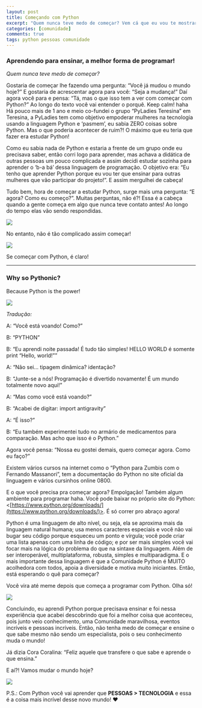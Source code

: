 ```yaml
---
layout: post
title: Começando com Python
excerpt: "Quem nunca teve medo de começar? Vem cá que eu vou te mostrar como começar e perder o medo com Python."
categories: [comunidade]
comments: true
tags: python pessoas comunidade
---
```


### Aprendendo para ensinar, a melhor forma de programar!

_Quem nunca teve medo de começar?_

Gostaria de começar lhe fazendo uma pergunta: “Você já mudou o mundo hoje?”
E gostaria de acrescentar agora para você: “Seja a mudança!”
Daí agora você para e pensa: “Tá, mas o que isso tem a ver com começar com Python?”
Ao longo do texto você vai entender o porquê. Keep calm! haha
Há pouco mais de 1 ano e meio co-fundei o grupo “PyLadies Teresina” em Teresina, a PyLadies tem como objetivo empoderar mulheres na tecnologia usando a linguagem Python e ‘pasmem’, eu sabia ZERO coisas sobre Python. Mas o que poderia acontecer de ruim?! O máximo que eu teria que fazer era estudar Python!

Como eu sabia nada de Python e estaria a frente de um grupo onde eu precisava saber, então corri logo para aprender, mas achava a didática de outras pessoas um pouco complicada e assim decidi estudar sozinha para aprender o ‘b-a bá’ dessa linguagem de programação. O objetivo era: “Eu tenho que aprender Python porque eu vou ter que ensinar para outras mulheres que vão participar do projeto!”. E assim mergulhei de cabeça!

Tudo bem, hora de começar a estudar Python, surge mais uma pergunta: “E agora? Como eu começo?”. Muitas perguntas, não é?! Essa é a cabeça quando a gente começa em algo que nunca teve contato antes! Ao longo do tempo elas vão sendo respondidas.

![](https://cdn-images-1.medium.com/max/800/0*LgBWFKaetbe1_nrM.)

No entanto, não é tão complicado assim começar!

![](https://cdn-images-1.medium.com/max/800/1*SV1i90_J38mBvFOpmgeiVw.jpeg)

Se começar com Python, é claro!

----------

### **Why so Pythonic?**

Because Python is the power!

![](https://cdn-images-1.medium.com/max/800/0*aWl5wS-ZgNoRNLHt.)

_Tradução:_

A: “Você está voando! Como?”

B: “PYTHON”

B: “Eu aprendi noite passada! É tudo tão simples! HELLO WORLD é somente print “Hello, world!””

A: “Não sei… tipagem dinâmica? identação?

B: “Junte-se a nós! Programação é divertido novamente! É um mundo totalmente novo aqui!”

A: “Mas como você está voando?”

B: “Acabei de digitar: import antigravity”

A: “É isso?”

B: “Eu também experimentei tudo no armário de medicamentos para comparação. Mas acho que isso é o Python.”

Agora você pensa: “Nossa eu gostei demais, quero começar agora. Como eu faço?”

Existem vários cursos na internet como o “Python para Zumbis com o Fernando Massanori”, tem a documentação do Python no site oficial da linguagem e vários cursinhos online 0800.

E o que você precisa pra começar agora? Empolgação! Também algum ambiente para programar haha. Você pode baixar no próprio site do Python: <[https://www.python.org/downloads/](https://www.python.org/downloads/)>. É só correr pro abraço agora!

Python é uma linguagem de alto nível, ou seja, ela se aproxima mais da linguagem natural humana; usa menos caracteres especiais e você não vai bugar seu código porque esqueceu um ponto e vírgula; você pode criar uma lista apenas com uma linha de código; e por ser mais simples você vai focar mais na lógica do problema do que na sintaxe da linguagem. Além de ser interoperável, multiplataforma, robusta, simples e multiparadigma. E o mais importante dessa linguagem é que a Comunidade Python é MUITO acolhedora com todos, apoia a diversidade e motiva muito iniciantes. Então, está esperando o quê para começar?

Você vira até meme depois que começa a programar com Python. Olha só!

![](https://cdn-images-1.medium.com/max/800/0*AAgC61rW37zQcWhH.)

Concluindo, eu aprendi Python porque precisava ensinar e foi nessa experiência que acabei descobrindo que foi a melhor coisa que aconteceu, pois junto veio conhecimento, uma Comunidade maravilhosa, eventos incríveis e pessoas incríveis. Então, não tenha medo de começar e ensine o que sabe mesmo não sendo um especialista, pois o seu conhecimento muda o mundo!

Já dizia Cora Coralina: “Feliz aquele que transfere o que sabe e aprende o que ensina.”

E aí?! Vamos mudar o mundo hoje?

![](https://cdn-images-1.medium.com/max/800/0*xcFVRreYlF_VUT1r.)

P.S.: Com Python você vai aprender que  **PESSOAS > TECNOLOGIA**  e essa é a coisa mais incrível desse novo mundo! ❤
